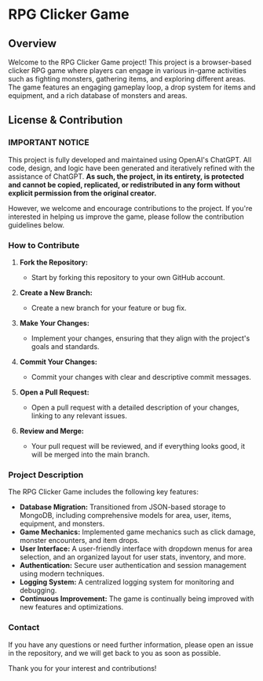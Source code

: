 # RPG Clicker Game

## Overview

Welcome to the RPG Clicker Game project! This project is a browser-based clicker RPG game where players can engage in various in-game activities such as fighting monsters, gathering items, and exploring different areas. The game features an engaging gameplay loop, a drop system for items and equipment, and a rich database of monsters and areas.

## License & Contribution

### **IMPORTANT NOTICE**

This project is fully developed and maintained using OpenAI's ChatGPT. All code, design, and logic have been generated and iteratively refined with the assistance of ChatGPT. **As such, the project, in its entirety, is protected and cannot be copied, replicated, or redistributed in any form without explicit permission from the original creator.**

However, we welcome and encourage contributions to the project. If you're interested in helping us improve the game, please follow the contribution guidelines below.

### How to Contribute

1. **Fork the Repository:**
   - Start by forking this repository to your own GitHub account.

2. **Create a New Branch:**
   - Create a new branch for your feature or bug fix.

3. **Make Your Changes:**
   - Implement your changes, ensuring that they align with the project's goals and standards.

4. **Commit Your Changes:**
   - Commit your changes with clear and descriptive commit messages.

5. **Open a Pull Request:**
   - Open a pull request with a detailed description of your changes, linking to any relevant issues.

6. **Review and Merge:**
   - Your pull request will be reviewed, and if everything looks good, it will be merged into the main branch.

### Project Description

The RPG Clicker Game includes the following key features:

- **Database Migration:** Transitioned from JSON-based storage to MongoDB, including comprehensive models for area, user, items, equipment, and monsters.
- **Game Mechanics:** Implemented game mechanics such as click damage, monster encounters, and item drops.
- **User Interface:** A user-friendly interface with dropdown menus for area selection, and an organized layout for user stats, inventory, and more.
- **Authentication:** Secure user authentication and session management using modern techniques.
- **Logging System:** A centralized logging system for monitoring and debugging.
- **Continuous Improvement:** The game is continually being improved with new features and optimizations.

### Contact

If you have any questions or need further information, please open an issue in the repository, and we will get back to you as soon as possible.

Thank you for your interest and contributions!
